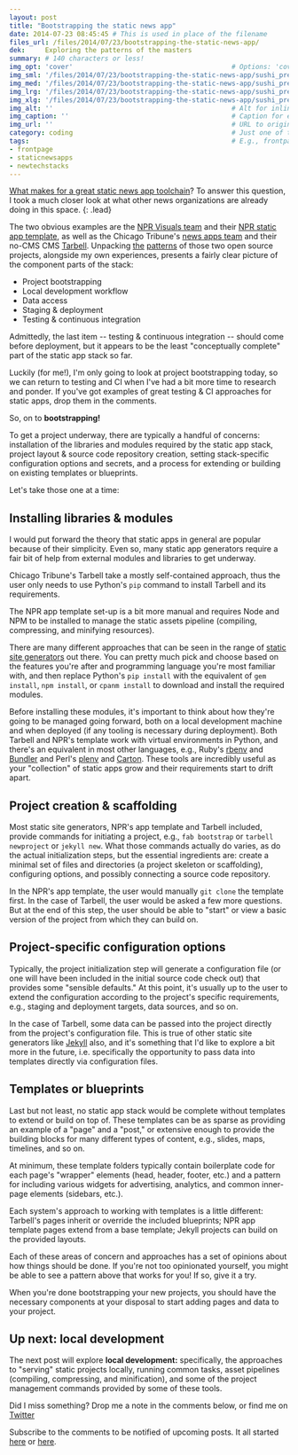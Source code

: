 ```yaml
---
layout: post
title: "Bootstrapping the static news app"
date: 2014-07-23 08:45:45 # This is used in place of the filename
files_url: /files/2014/07/23/bootstrapping-the-static-news-app/
dek:     Exploring the patterns of the masters
summary: # 140 characters or less!
img_opt: 'cover'                                        # Options: 'cover' or 'inlne' or 'none'
img_sml: '/files/2014/07/23/bootstrapping-the-static-news-app/sushi_prep_sml.jpg'                          # Default on cover or inline
img_med: '/files/2014/07/23/bootstrapping-the-static-news-app/sushi_prep_med.jpg'                          # 640x512px cover, inline
img_lrg: '/files/2014/07/23/bootstrapping-the-static-news-app/sushi_prep_lrg.jpg'                          # 800x640px cover, inline
img_xlg: '/files/2014/07/23/bootstrapping-the-static-news-app/sushi_prep_xlg.jpg'                         # 1200x960px cover only
img_alt: ''                                             # Alt for inline
img_caption: ''                                         # Caption for either
img_url: ''                                             # URL to original image
category: coding                                        # Just one of the 4xCs
tags:                                                   # E.g., frontpage
- frontpage
- staticnewsapps
- newtechstacks
---
```


[What makes for a great static news app toolchain](http://phillipadsmith.com/2014/07/recipes-for-delicious-tasting-static-news-apps.html)? To answer this question, I took a much closer look at what other news organizations are already doing in this space.
{: .lead}

The two obvious examples are the [NPR Visuals team][nprvisuals] and their [NPR static app template][nprtemplate], as well as the Chicago Tribune's [news apps team][chinewsapps] and their no-CMS CMS [Tarbell][tarbell]. Unpacking [the][nprtemplatedocs] [patterns][tarbelldocs] of those two open source projects, alongside my own experiences, presents a fairly clear picture of the component parts of the stack:

* Project bootstrapping
* Local development workflow
* Data access
* Staging & deployment
* Testing & continuous integration

Admittedly, the last item -- testing & continuous integration -- should come before deployment, but it appears to be the least "conceptually complete" part of the static app stack so far.

Luckily (for me!), I'm only going to look at project bootstrapping today, so we can return to testing and CI when I've had a bit more time to research and ponder. If you've got examples of great testing & CI approaches for static apps, drop them in the comments.

So, on to **bootstrapping!**

To get a project underway, there are typically a handful of concerns: installation of the libraries and modules required by the static app stack, project layout & source code repository creation, setting stack-specific configuration options and secrets, and a process for extending or building on existing templates or blueprints. 

Let's take those one at a time:

## Installing libraries & modules

I would put forward the theory that static apps in general are popular because of their simplicity. Even so, many static app generators require a fair bit of help from external modules and libraries to get underway. 

Chicago Tribune's Tarbell take a mostly self-contained approach, thus the user only needs to use Python's `pip` command to install Tarbell and its requirements. 

The NPR app template set-up is a bit more manual and requires Node and NPM to be installed to manage the static assets pipeline (compiling, compressing, and minifying resources). 

There are many different approaches that can be seen in the range of [static site generators][staticsitegenerators] out there.  You can pretty much pick and choose based on the features you're after and programming language you're most familiar with, and then replace Python's `pip install` with the equivalent of `gem install`, `npm install`, or `cpanm install` to download and install the required modules. 

Before installing these modules, it's important to think about how they're going to be managed going forward, both on a local development machine and when deployed (if any tooling is necessary during deployment). Both Tarbell and NPR's template work with virtual environments in Python, and there's an equivalent in most other languages, e.g., Ruby's [rbenv](https://github.com/sstephenson/rbenv) and [Bundler](http://bundler.io/) and Perl's [plenv](https://github.com/tokuhirom/plenv) and [Carton](https://github.com/miyagawa/carton). These tools are incredibly useful as your "collection" of static apps grow and their requirements start to drift apart.

## Project creation & scaffolding

Most static site generators, NPR's app template and Tarbell included, provide commands for initiating a project, e.g., `fab bootstrap` or `tarbell newproject` or `jekyll new`. What those commands actually do varies, as do the actual initialization steps, but the essential ingredients are: create a minimal set of files and directories (a project skeleton or scaffolding), configuring options, and possibly connecting a source code repository. 

In the NPR's app template, the user would manually `git clone` the template first. In the case of Tarbell, the user would be asked a few more questions. But at the end of this step, the user should be able to "start" or view a basic version of the project from which they can build on.

## Project-specific configuration options

Typically, the project initialization step will generate a configuration file (or one will have been included in the initial source code check out) that provides some "sensible defaults." At this point, it's usually up to the user to extend the configuration according to the project's specific requirements, e.g., staging and deployment targets, data sources, and so on.

In the case of Tarbell, some data can be passed into the project directly from the project's configuration file. This is true of other static site generators like [Jekyll][jekyllrb] also, and it's something that I'd like to explore a bit more in the future, i.e. specifically the opportunity to pass data into templates directly via configuration files.

## Templates or blueprints

Last but not least, no static app stack would be complete without templates to extend or build on top of. These templates can be as sparse as providing an example of a "page" and a "post," or extensive enough to provide the building blocks for many different types of content, e.g., slides, maps, timelines, and so on. 

At minimum, these template folders typically contain boilerplate code for each page's "wrapper" elements (head, header, footer, etc.) and a pattern for including various widgets for advertising, analytics, and common inner-page elements (sidebars, etc.). 

Each system's approach to working with templates is a little different: Tarbell's pages inherit or override the included blueprints; NPR app template pages extend from a base template; Jekyll projects can build on the provided layouts. 

Each of these areas of concern and approaches has a set of opinions about how things should be done. If you're not too opinionated yourself, you might be able to see a pattern above that works for you! If so, give it a try. 

When you're done bootstrapping your new projects, you should have the necessary components at your disposal to start adding pages and data to your project.

## Up next: local development

The next post will explore **local development:** specifically, the approaches to "serving" static projects locally, running common tasks, asset pipelines (compiling, compressing, and minification), and some of the project management commands provided by some of these tools.

Did I miss something? Drop me a note in the comments below, or find me on [Twitter][twitter]

Subscribe to the comments to be notified of upcoming posts. It all started [here](http://phillipadsmith.com/2014/07/recipes-for-delicious-tasting-static-news-apps.html) or [here](http://phillipadsmith.com/2014/01/the-return-of-static-site-generators.html). 


[nprtemplate]: https://github.com/nprapps/app-template/
[nprtemplatedocs]: https://github.com/nprapps/app-template/blob/94181834dbf8bf3f4a4d955d899de787740d353d/PROJECT_README.md#whats-in-here

[tarbell]:  https://github.com/newsapps/flask-tarbell/
[tarbelldocs]: https://github.com/newsapps/flask-tarbell/blob/0.9-beta6/tarbell/docs/build.rst#anatomy-of-a-project-directory
[jekyllrb]: http://jekyllrb.com/

[nprvisuals]: http://blog.apps.npr.org/
[chinewsapps]:  http://blog.apps.chicagotribune.com/

[id]: http://example.com/  "Optional Title Here"
[twitter]: http://twitter.com/phillipadsmith "Phillip Smith on Twitter"
[srccon]: http://srccon.org/ "SRCCON is a conference for developers, interactive designers, and other people who love to code in and near newsrooms."
[staticsitegenerators]: http://staticsitegenerators.net/ "A comprehensive list of static site generation tools"





















